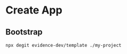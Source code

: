 # Create App

<!--
https://github.com/evidence-dev/evidence/blob/next/sites/docs/docs/deployment/vercel.md?plain=1
-->

<!--
https://ecommerce.evidence.app
https://northstar-report.netlify.app
https://evidence-demo.netlify.app

https://github.com/evidence-dev/stargazers
-->

<!--
https://github.com/search?q=path%3Apackage.json%20content%3A%22evidence%20dev%22&type=code
-->

<!--
reports.example.tld
insights.example.tld
-->

## Bootstrap

```sh
npx degit evidence-dev/template ./my-project
```

<!-- ```json
{
  "$schema": "https://json.schemastore.org/package.json",
  "private": true,
  "license": "COPYRIGHT",
  "type": "module",
  "scripts": {
    "dev": "evidence dev --open ./",
    "test": "evidence build",
    "build": "evidence build",
    "build:strict": "evidence build:strict",
    "sources": "evidence sources",
    "preview": "evidence preview"
  },
  "dependencies": {
    "@evidence-dev/core-components": "~3.5.1",
    "@evidence-dev/duckdb": "~1.0.7",
    "@evidence-dev/evidence": "~29.0.2",
    "@evidence-dev/postgres": "^1.0.4"
  },
  "devDependencies": {
    "@biomejs/biome": "~1.5.3",
    "svelte": "~4.2.12"
  },
  "engines": {
    "node": ">=18"
  },
  "packageManager": "bun@1.0.23"
}
``` -->
